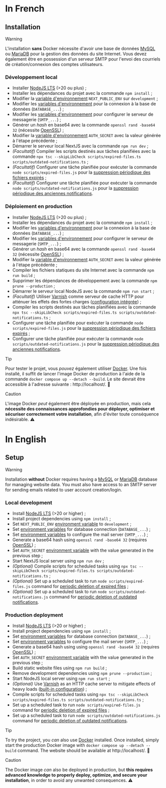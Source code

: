 # In French

## Installation

> [!WARNING]
> L'installation **sans** Docker nécessite d'avoir une base de données [MySQL](https://www.mysql.com/downloads/) ou [MariaDB](https://mariadb.org/download/) pour la gestion des données du site Internet. Vous devez également être en possession d'un serveur SMTP pour l'envoi des courriels de création/connexion des comptes utilisateurs.

### Développement local

- Installer [NodeJS LTS](https://nodejs.org/) (>20 ou plus) ;
- Installer les dépendances du projet avec la commande `npm install` ;
- Modifier la [variable d'environnement](https://github.com/FlorianLeChat/Simple-File-Storage/blob/master/.env) `NEXT_PUBLIC_ENV` sur `development` ;
- Modifier les [variables d'environnement](https://github.com/FlorianLeChat/Simple-File-Storage/blob/master/.env) pour la connexion à la base de données (`DATABASE_...`) ;
- Modifier les [variables d'environnement](https://github.com/FlorianLeChat/Simple-File-Storage/blob/master/.env) pour configurer le serveur de messagerie (`SMTP_...`) ;
- Générer un *hash* en base64 avec la commande `openssl rand -base64 32` (nécessite [OpenSSL](https://openssl-library.org/source/)) ;
- Modifier la [variable d'environnement](https://github.com/FlorianLeChat/Simple-File-Storage/blob/master/.env) `AUTH_SECRET` avec la valeur générée à l'étape précédente ;
- Démarrer le serveur local NextJS avec la commande `npm run dev` ;
- *(Facultatif)* Compiler les scripts destinés aux tâches planifiées avec la commande `npx tsc --skipLibCheck scripts/expired-files.ts scripts/outdated-notifications.ts` ;
- *(Facultatif)* Configurer une tâche planifiée pour exécuter la commande `node scripts/expired-files.js` pour la [suppression périodique des fichiers expirés](https://github.com/FlorianLeChat/Simple-File-Storage/blob/master/scripts/expired-files.ts) ;
- *(Facultatif)* Configurer une tâche planifiée pour exécuter la commande `node scripts/outdated-notifications.js` pour la [suppression périodique des anciennes notifications](https://github.com/FlorianLeChat/Simple-File-Storage/blob/master/scripts/outdated-notifications.ts).

### Déploiement en production

- Installer [NodeJS LTS](https://nodejs.org/) (>20 ou plus) ;
- Installer les dépendances du projet avec la commande `npm install` ;
- Modifier les [variables d'environnement](https://github.com/FlorianLeChat/Simple-File-Storage/blob/master/.env) pour la connexion à la base de données (`DATABASE_...`) ;
- Modifier les [variables d'environnement](https://github.com/FlorianLeChat/Simple-File-Storage/blob/master/.env) pour configurer le serveur de messagerie (`SMTP_...`) ;
- Générer un *hash* en base64 avec la commande `openssl rand -base64 32` (nécessite [OpenSSL](https://openssl-library.org/source/)) ;
- Modifier la [variable d'environnement](https://github.com/FlorianLeChat/Simple-File-Storage/blob/master/.env) `AUTH_SECRET` avec la valeur générée à l'étape précédente ;
- Compiler les fichiers statiques du site Internet avec la commande `npm run build` ;
- Supprimer les dépendances de développement avec la commande `npm prune --production` ;
- Démarrer le serveur local NodeJS avec la commande `npm run start` ;
- *(Facultatif)* Utiliser [Varnish](https://varnish-cache.org/) comme serveur de cache HTTP pour atténuer les effets des fortes charges ([configuration intégrée](https://github.com/FlorianLeChat/Simple-File-Storage/blob/master/docker/configuration/default.vcl)) ;
- Compiler les scripts destinés aux tâches planifiées avec la commande `npx tsc --skipLibCheck scripts/expired-files.ts scripts/outdated-notifications.ts` ;
- Configurer une tâche planifiée pour exécuter la commande `node scripts/expired-files.js` pour la [suppression périodique des fichiers expirés](https://github.com/FlorianLeChat/Simple-File-Storage/blob/master/scripts/expired-files.ts) ;
- Configurer une tâche planifiée pour exécuter la commande `node scripts/outdated-notifications.js` pour la [suppression périodique des anciennes notifications](https://github.com/FlorianLeChat/Simple-File-Storage/blob/master/scripts/outdated-notifications.ts).

> [!TIP]
> Pour tester le projet, vous *pouvez* également utiliser [Docker](https://www.docker.com/). Une fois installé, il suffit de lancer l'image Docker de production à l'aide de la commande `docker compose up --detach --build`. Le site devrait être accessible à l'adresse suivante : http://localhost/. 🐳

> [!CAUTION]
> L'image Docker *peut* également être déployée en production, mais cela **nécessite des connaissances approfondies pour déployer, optimiser et sécuriser correctement votre installation**, afin d'éviter toute conséquence indésirable. ⚠️

# In English

## Setup

> [!WARNING]
> Installation **without** Docker requires having a [MySQL](https://www.mysql.com/downloads/) or [MariaDB](https://mariadb.org/download/) database for managing website data. You must also have access to an SMTP server for sending emails related to user account creation/login.

### Local development

- Install [NodeJS LTS](https://nodejs.org/) (>20 or higher) ;
- Install project dependencies using `npm install` ;
- Set `NEXT_PUBLIC_ENV` [environment variable](https://github.com/FlorianLeChat/Simple-File-Storage/blob/master/.env) to `development` ;
- Set [environment variables](https://github.com/FlorianLeChat/Simple-File-Storage/blob/master/.env) for database connection (`DATABASE_...`) ;
- Set [environment variables](https://github.com/FlorianLeChat/Simple-File-Storage/blob/master/.env) to configure the mail server (`SMTP_...`) ;
- Generate a base64 hash using `openssl rand -base64 32` (requires [OpenSSL](https://openssl-library.org/source/)) ;
- Set `AUTH_SECRET` [environment variable](https://github.com/FlorianLeChat/Simple-File-Storage/blob/master/.env) with the value generated in the previous step ;
- Start NextJS local server using `npm run dev` ;
- *(Optional)* Compile scripts for scheduled tasks using `npx tsc --skipLibCheck scripts/expired-files.ts scripts/outdated-notifications.ts` ;
- *(Optional)* Set up a scheduled task to run `node scripts/expired-files.js` command for [periodic deletion of expired files](https://github.com/FlorianLeChat/Simple-File-Storage/blob/master/scripts/expired-files.ts) ;
- *(Optional)* Set up a scheduled task to run `node scripts/outdated-notifications.js` command for [periodic deletion of outdated notifications](https://github.com/FlorianLeChat/Simple-File-Storage/blob/master/scripts/outdated-notifications.ts).

### Production deployment

- Install [NodeJS LTS](https://nodejs.org/) (>20 or higher) ;
- Install project dependencies using `npm install` ;
- Set [environment variables](https://github.com/FlorianLeChat/Simple-File-Storage/blob/master/.env) for database connection (`DATABASE_...`) ;
- Set [environment variables](https://github.com/FlorianLeChat/Simple-File-Storage/blob/master/.env) to configure the mail server (`SMTP_...`) ;
- Generate a base64 hash using using `openssl rand -base64 32` (requires [OpenSSL](https://openssl-library.org/source/)) ;
- Set `AUTH_SECRET` [environment variable](https://github.com/FlorianLeChat/Simple-File-Storage/blob/master/.env) with the value generated in the previous step ;
- Build static website files using `npm run build` ;
- Remove development dependencies using `npm prune --production` ;
- Start NodeJS local server using `npm run start` ;
- *(Optional)* Use [Varnish](https://varnish-cache.org/) as an HTTP cache server to mitigate effects of heavy loads ([built-in configuration](https://github.com/FlorianLeChat/Simple-File-Storage/blob/master/docker/configuration/default.vcl)) ;
- Compile scripts for scheduled tasks using `npx tsc --skipLibCheck scripts/expired-files.ts scripts/outdated-notifications.ts` ;
- Set up a scheduled task to run `node scripts/expired-files.js` command for [periodic deletion of expired files](https://github.com/FlorianLeChat/Simple-File-Storage/blob/master/scripts/expired-files.ts) ;
- Set up a scheduled task to run `node scripts/outdated-notifications.js` command for [periodic deletion of outdated notifications](https://github.com/FlorianLeChat/Simple-File-Storage/blob/master/scripts/outdated-notifications.ts).

> [!TIP]
> To try the project, you *can* also use [Docker](https://www.docker.com/) installed. Once installed, simply start the production Docker image with `docker compose up --detach --build` command. The website should be available at http://localhost/. 🐳

> [!CAUTION]
> The Docker image *can* also be deployed in production, but **this requires advanced knowledge to properly deploy, optimize, and secure your installation**, in order to avoid any unwanted consequences. ⚠️
